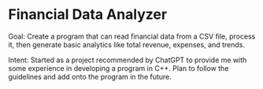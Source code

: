 # Financial Data Analyzer
Goal: Create a program that can read financial data from a CSV file, process it, then generate basic analytics like total revenue, expenses, and trends.

Intent: Started as a project recommended by ChatGPT to provide me with some experience in developing a program in C++. Plan to follow the guidelines and add onto the program in the future.
